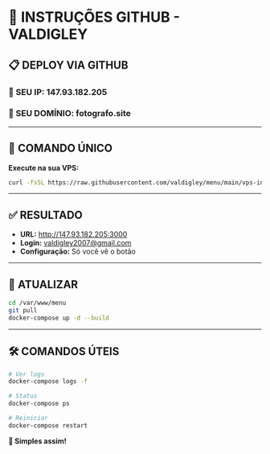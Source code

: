 # 🚀 INSTRUÇÕES GITHUB - VALDIGLEY

## 📋 DEPLOY VIA GITHUB

### **🎯 SEU IP:** 147.93.182.205
### **🎯 SEU DOMÍNIO:** fotografo.site

---

## 🚀 COMANDO ÚNICO

**Execute na sua VPS:**

```bash
curl -fsSL https://raw.githubusercontent.com/valdigley/menu/main/vps-install.sh | sudo bash
```

---

## ✅ RESULTADO

- **URL:** http://147.93.182.205:3000
- **Login:** valdigley2007@gmail.com
- **Configuração:** Só você vê o botão

---

## 🔄 ATUALIZAR

```bash
cd /var/www/menu
git pull
docker-compose up -d --build
```

---

## 🛠️ COMANDOS ÚTEIS

```bash
# Ver logs
docker-compose logs -f

# Status
docker-compose ps

# Reiniciar
docker-compose restart
```

**🎉 Simples assim!**